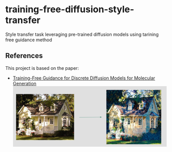 # training-free-diffusion-style-transfer
Style transfer task leveraging pre-trained diffusion models using tarining free guidance method

## References
This project is based on the paper:
- [Training-Free Guidance for Discrete Diffusion Models for Molecular Generation](https://arxiv.org/abs/2409.15761)
![Example of Input->Output](training-free-diffusion-style-transfer.png)
